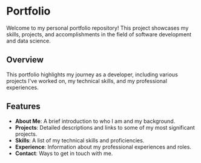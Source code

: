 # Portfolio

Welcome to my personal portfolio repository! This project showcases my skills, projects, and accomplishments in the field of software development and data science.

## Overview

This portfolio highlights my journey as a developer, including various projects I've worked on, my technical skills, and my professional experiences.

## Features

- **About Me**: A brief introduction to who I am and my background.
- **Projects**: Detailed descriptions and links to some of my most significant projects.
- **Skills**: A list of my technical skills and proficiencies.
- **Experience**: Information about my professional experiences and roles.
- **Contact**: Ways to get in touch with me.

